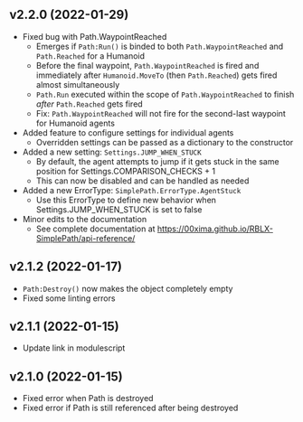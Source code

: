 ## v2.2.0 (2022-01-29)
* Fixed bug with Path.WaypointReached
	* Emerges if `Path:Run()` is binded to both `Path.WaypointReached` and `Path.Reached` for a Humanoid
	* Before the final waypoint, `Path.WaypointReached` is fired and immediately after `Humanoid.MoveTo` (then `Path.Reached`) gets fired almost simultaneously 
	* `Path.Run` executed within the scope of `Path.WaypointReached` to finish *after* `Path.Reached` gets fired
	* Fix: `Path.WaypointReached` will not fire for the second-last waypoint for Humanoid agents
* Added feature to configure settings for individual agents
	* Overridden settings can be passed as a dictionary to the constructor
* Added a new setting: `Settings.JUMP_WHEN_STUCK`
	* By default, the agent attempts to jump if it gets stuck in the same position for Settings.COMPARISON_CHECKS + 1
	* This can now be disabled and can be handled as needed
* Added a new ErrorType: `SimplePath.ErrorType.AgentStuck`
	* Use this ErrorType to define new behavior when Settings.JUMP_WHEN_STUCK is set to false
* Minor edits to the documentation
	* See complete documentation at https://00xima.github.io/RBLX-SimplePath/api-reference/

## v2.1.2 (2022-01-17)
* `Path:Destroy()` now makes the object completely empty
* Fixed some linting errors

## v2.1.1 (2022-01-15)
* Update link in modulescript

## v2.1.0 (2022-01-15)
* Fixed error when Path is destroyed
* Fixed error if Path is still referenced after being destroyed